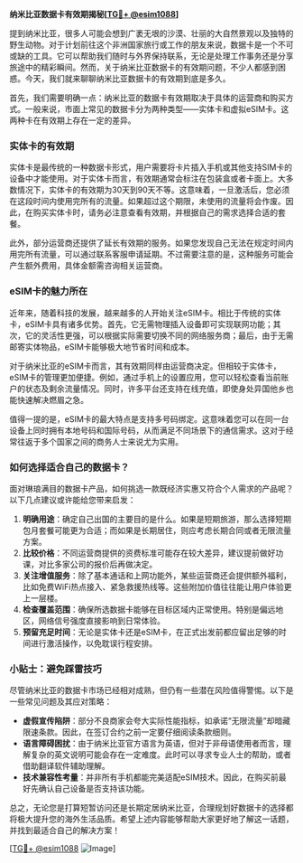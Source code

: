 **纳米比亚数据卡有效期揭秘[[TG💪+ @esim1088](https://t.me/s/esim1088)]**

提到纳米比亚，很多人可能会想到广袤无垠的沙漠、壮丽的大自然景观以及独特的野生动物。对于计划前往这个非洲国家旅行或工作的朋友来说，数据卡是一个不可或缺的工具。它可以帮助我们随时与外界保持联系，无论是处理工作事务还是分享旅途中的精彩瞬间。然而，关于纳米比亚数据卡的有效期问题，不少人都感到困惑。今天，我们就来聊聊纳米比亚数据卡的有效期到底是多久。

首先，我们需要明确一点：纳米比亚的数据卡有效期取决于具体的运营商和购买方式。一般来说，市面上常见的数据卡分为两种类型——实体卡和虚拟eSIM卡。这两种卡在有效期上存在一定的差异。

### 实体卡的有效期

实体卡是最传统的一种数据卡形式，用户需要将卡片插入手机或其他支持SIM卡的设备中才能使用。对于实体卡而言，有效期通常会标注在包装盒或者卡面上。大多数情况下，实体卡的有效期为30天到90天不等。这意味着，一旦激活后，您必须在这段时间内使用完所有的流量。如果超过这个期限，未使用的流量将会作废。因此，在购买实体卡时，请务必注意查看有效期，并根据自己的需求选择合适的套餐。

此外，部分运营商还提供了延长有效期的服务。如果您发现自己无法在规定时间内用完所有流量，可以通过联系客服申请延期。不过需要注意的是，这种服务可能会产生额外费用，具体金额需咨询相关运营商。

### eSIM卡的魅力所在

近年来，随着科技的发展，越来越多的人开始关注eSIM卡。相比于传统的实体卡，eSIM卡具有诸多优势。首先，它无需物理插入设备即可实现联网功能；其次，它的灵活性更强，可以根据实际需要切换不同的网络服务商；最后，由于无需邮寄实体物品，eSIM卡能够极大地节省时间和成本。

对于纳米比亚的eSIM卡而言，其有效期同样由运营商决定。但相较于实体卡，eSIM卡的管理更加便捷。例如，通过手机上的设置应用，您可以轻松查看当前账户的状态及剩余流量情况。同时，许多平台还支持在线充值，即使身处异国他乡也能快速解决燃眉之急。

值得一提的是，eSIM卡的最大特点是支持多号码绑定。这意味着您可以在同一台设备上同时拥有本地号码和国际号码，从而满足不同场景下的通信需求。这对于经常往返于多个国家之间的商务人士来说尤为实用。

### 如何选择适合自己的数据卡？

面对琳琅满目的数据卡产品，如何挑选一款既经济实惠又符合个人需求的产品呢？以下几点建议或许能给您带来启发：

1. **明确用途**：确定自己出国的主要目的是什么。如果是短期旅游，那么选择短期包月套餐可能更为合适；而如果是长期居住，则应考虑长期合同或者无限流量方案。
2. **比较价格**：不同运营商提供的资费标准可能存在较大差异，建议提前做好功课，对比多家公司的报价后再做决定。
3. **关注增值服务**：除了基本通话和上网功能外，某些运营商还会提供额外福利，比如免费WiFi热点接入、紧急救援热线等。这些附加价值往往能让用户体验更上一层楼。
4. **检查覆盖范围**：确保所选数据卡能够在目标区域内正常使用。特别是偏远地区，网络信号强度直接影响到日常体验。
5. **预留充足时间**：无论是实体卡还是eSIM卡，在正式出发前都应留出足够的时间进行激活操作，以免耽误行程安排。

### 小贴士：避免踩雷技巧

尽管纳米比亚的数据卡市场已经相对成熟，但仍有一些潜在风险值得警惕。以下是一些常见问题及其应对策略：

- **虚假宣传陷阱**：部分不良商家会夸大实际性能指标，如承诺“无限流量”却暗藏限速条款。因此，在签订合约之前一定要仔细阅读条款细则。
- **语言障碍困扰**：由于纳米比亚官方语言为英语，但对于非母语使用者而言，理解复杂的英文说明可能会存在一定难度。此时可以寻求专业人士的帮助，或者借助翻译软件辅助理解。
- **技术兼容性考量**：并非所有手机都能完美适配eSIM技术。因此，在购买前最好先确认自己设备是否支持该功能。

总之，无论您是打算短暂访问还是长期定居纳米比亚，合理规划好数据卡的选择都将极大提升您的海外生活品质。希望上述内容能够帮助大家更好地了解这一话题，并找到最适合自己的解决方案！

[[TG💪+ @esim1088](https://t.me/s/esim1088) ![Image](https://i.postimg.cc/4NQfJmqS/Snipaste-2025-05-13-00-14-12.png)]